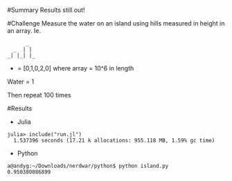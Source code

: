 #Summary
Results still out!

#Challenge
Measure the water on an island using hills measured in height in an array.
Ie.
```
      _
  _  | |
_| |_| |_
```
* = [0,1,0,2,0] where array = 10^6 in length

Water = 1

Then repeat 100 times

#Results

* Julia
```
julia> include("run.jl")
  1.537396 seconds (17.21 k allocations: 955.118 MB, 1.59% gc time)
```

* Python
```
a@andyg:~/Downloads/nerdwar/python$ python island.py 
0.950380086899
```
